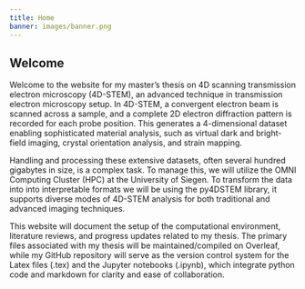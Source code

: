 ```yaml
---
title: Home
banner: images/banner.png
---
```


## Welcome

Welcome to the website for my master’s thesis on 4D scanning transmission electron microscopy (4D-STEM), an advanced technique in transmission electron microscopy setup. In 4D-STEM, a convergent electron beam is scanned across a sample, and a complete 2D electron diffraction pattern is recorded for each probe position. This generates a 4-dimensional dataset enabling sophisticated material analysis, such as virtual dark and bright-field imaging, crystal orientation analysis, and strain mapping.

Handling and processing these extensive datasets, often several hundred gigabytes in size, is a complex task. To manage this, we will utilize the OMNI Computing Cluster (HPC) at the University of Siegen. To transform the data into into interpretable formats we will be using the py4DSTEM library, it supports diverse modes of 4D-STEM analysis for both traditional and advanced imaging techniques.

This website will document the setup of the computational environment, literature reviews, and progress updates related to my thesis. The primary files associated with my thesis will be maintained/compiled on Overleaf, while my GitHub repository will serve as the version control system for the Latex files (.tex) and the Jupyter notebooks (.ipynb), which integrate python code and markdown for clarity and ease of collaboration.
